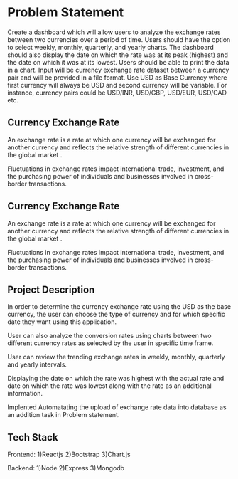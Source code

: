 # Problem Statement

Create a dashboard which will allow users to analyze the exchange rates between two currencies over a period of time. Users should have the option to select weekly, monthly, quarterly, and yearly charts. The dashboard should also display the date on which the rate was at its peak (highest) and the date on which it was at its lowest. Users should be able to print the data in a chart. Input will be currency exchange rate dataset between a currency pair and will be provided in a file format. Use USD as Base Currency where first currency will always be USD and second currency will be variable. For instance, currency pairs could be USD/INR, USD/GBP, USD/EUR, USD/CAD etc.

## Currency Exchange Rate
An exchange rate is a rate at which one currency will be exchanged for another currency and reflects the relative strength of different currencies in the global market .

Fluctuations in exchange rates impact international trade, investment, and the purchasing power of individuals and businesses involved in cross-border transactions.​

## Currency Exchange Rate
An exchange rate is a rate at which one currency will be exchanged for another currency and reflects the relative strength of different currencies in the global market .

Fluctuations in exchange rates impact international trade, investment, and the purchasing power of individuals and businesses involved in cross-border transactions.​

## Project Description
In order to determine the currency exchange rate using the USD as the base currency, the user can choose the type of currency and for which specific date they want using this application.

User can also analyze the conversion rates using charts between two different currency rates as selected by the user in specific time frame.

User can review the trending exchange rates in weekly, monthly, quarterly and yearly intervals.

Displaying the date on which the rate was highest with the actual rate and date on which the rate was lowest along with the rate as an additional information.

Implented Automatating the upload of exchange rate data into database as an addition task in Problem statement.

## Tech Stack
Frontend:
1)Reactjs   2)Bootstrap   3)Chart.js

Backend:
1)Node      2)Express     3)Mongodb